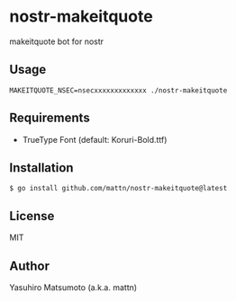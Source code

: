 # nostr-makeitquote

makeitquote bot for nostr

## Usage

```
MAKEITQUOTE_NSEC=nsecxxxxxxxxxxxxx ./nostr-makeitquote
```

## Requirements

* TrueType Font (default: Koruri-Bold.ttf)

## Installation

```
$ go install github.com/mattn/nostr-makeitquote@latest
```

## License

MIT

## Author

Yasuhiro Matsumoto (a.k.a. mattn)
